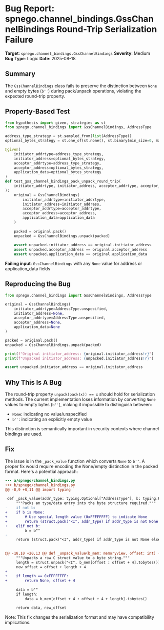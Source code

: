 # Bug Report: spnego.channel_bindings.GssChannelBindings Round-Trip Serialization Failure

**Target**: `spnego.channel_bindings.GssChannelBindings`
**Severity**: Medium
**Bug Type**: Logic
**Date**: 2025-08-18

## Summary

The `GssChannelBindings` class fails to preserve the distinction between `None` and empty bytes (`b''`) during pack/unpack operations, violating the expected round-trip property.

## Property-Based Test

```python
from hypothesis import given, strategies as st
from spnego.channel_bindings import GssChannelBindings, AddressType

address_type_strategy = st.sampled_from(list(AddressType))
optional_bytes_strategy = st.one_of(st.none(), st.binary(min_size=0, max_size=1000))

@given(
    initiator_addrtype=address_type_strategy,
    initiator_address=optional_bytes_strategy,
    acceptor_addrtype=address_type_strategy,
    acceptor_address=optional_bytes_strategy,
    application_data=optional_bytes_strategy
)
def test_gss_channel_bindings_pack_unpack_round_trip(
    initiator_addrtype, initiator_address, acceptor_addrtype, acceptor_address, application_data
):
    original = GssChannelBindings(
        initiator_addrtype=initiator_addrtype,
        initiator_address=initiator_address,
        acceptor_addrtype=acceptor_addrtype,
        acceptor_address=acceptor_address,
        application_data=application_data
    )
    
    packed = original.pack()
    unpacked = GssChannelBindings.unpack(packed)
    
    assert unpacked.initiator_address == original.initiator_address
    assert unpacked.acceptor_address == original.acceptor_address
    assert unpacked.application_data == original.application_data
```

**Failing input**: `GssChannelBindings` with any `None` value for address or application_data fields

## Reproducing the Bug

```python
from spnego.channel_bindings import GssChannelBindings, AddressType

original = GssChannelBindings(
    initiator_addrtype=AddressType.unspecified,
    initiator_address=None,
    acceptor_addrtype=AddressType.unspecified,
    acceptor_address=None,
    application_data=None
)

packed = original.pack()
unpacked = GssChannelBindings.unpack(packed)

print(f"Original initiator_address: {original.initiator_address!r}")
print(f"Unpacked initiator_address: {unpacked.initiator_address!r}")

assert unpacked.initiator_address == original.initiator_address
```

## Why This Is A Bug

The round-trip property `unpack(pack(x)) == x` should hold for serialization methods. The current implementation loses information by converting `None` values to empty bytes (`b''`), making it impossible to distinguish between:
- `None`: indicating no value/unspecified
- `b''`: indicating an explicitly empty value

This distinction is semantically important in security contexts where channel bindings are used.

## Fix

The issue is in the `_pack_value` function which converts `None` to `b''`. A proper fix would require encoding the None/empty distinction in the packed format. Here's a potential approach:

```diff
--- a/spnego/channel_bindings.py
+++ b/spnego/channel_bindings.py
@@ -8,9 +8,11 @@ import typing
 
 def _pack_value(addr_type: typing.Optional["AddressType"], b: typing.Optional[bytes]) -> bytes:
     """Packs an type/data entry into the byte structure required."""
-    if not b:
+    if b is None:
+        # Use special length value (0xFFFFFFFF) to indicate None
+        return (struct.pack("<I", addr_type) if addr_type is not None else b"") + struct.pack("<I", 0xFFFFFFFF)
+    elif not b:
         b = b""
-
     return (struct.pack("<I", addr_type) if addr_type is not None else b"") + struct.pack("<I", len(b)) + b
 
 
@@ -18,10 +20,13 @@ def _unpack_value(b_mem: memoryview, offset: int) -> typing.Tuple[bytes, int]:
     """Unpacks a raw C struct value to a byte string."""
     length = struct.unpack("<I", b_mem[offset : offset + 4].tobytes())[0]
     new_offset = offset + length + 4
+    
+    if length == 0xFFFFFFFF:
+        return None, offset + 4
 
     data = b""
     if length:
         data = b_mem[offset + 4 : offset + 4 + length].tobytes()
 
     return data, new_offset
```

Note: This fix changes the serialization format and may have compatibility implications.